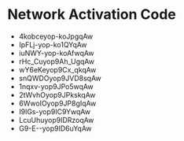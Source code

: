 # Network Activation Code
* 4kobceyop-koJpgqAw
* IpFLj-yop-ko1QYqAw
* iuNWY-yop-koAfwqAw
* rHc_Cuyop9Ah_UgqAw
* wY6eKeyop9Cx_qkqAw
* snQWDOyop9JVD8sqAw
* 1nqxv-yop9JPo5wqAw
* 2tWvhOyop9JPkskqAw
* 6WwoIOyop9JP8gIqAw
* I9lGs-yop9IC9YwqAw
* LcuUhuyop9IDRzoqAw
* G9-E--yop9ID6uYqAw